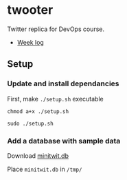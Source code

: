 # twooter
Twitter replica for DevOps course.

- [Week log](LOG.md)

## Setup

### Update and install dependancies
First, make `./setup.sh` executable

```
chmod a+x ./setup.sh
```

```
sudo ./setup.sh
```

### Add a database with sample data

Download [minitwit.db](https://github.com/themagicstrings/twooter/blob/124351635a81895ba5d488335600f2144712f8d4/tmp/minitwit.db?raw=true)

Place `minitwit.db` in `/tmp/`

